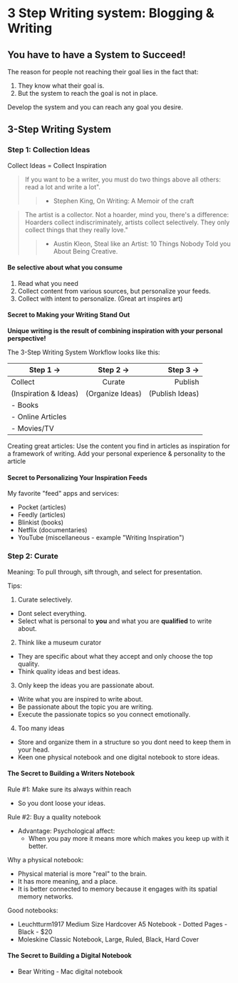 # 3 Step Writing system: Blogging & Writing 

## You have to have a System to Succeed!

The reason for people not reaching their goal lies in the fact that:

1. They know what their goal is.
2. But the system to reach the goal is not in place.

Develop the system and you can reach any goal you desire.

## 3-Step Writing System

### Step 1: Collection Ideas

Collect Ideas = Collect Inspiration

> If you want to be a writer, you must do two things above all others: read a lot and write a lot".
>> - Stephen King, On Writing: A Memoir of the craft

> The artist is a collector. Not a hoarder, mind you, there's a difference: Hoarders collect indiscriminately, artists collect selectively. They only collect things that they really love."
>> - Austin Kleon, Steal like an Artist: 10 Things Nobody Told you About Being Creative.

#### Be selective about what you consume 

1. Read what you need
2. Collect content from various sources, but personalize your feeds.
3. Collect with intent to personalize. (Great art inspires art)

#### Secret to Making your Writing Stand Out

__Unique writing is the result of combining inspiration with your personal perspective!__

The 3-Step Writing System Workflow looks like this:

| Step 1 -> | Step 2 -> | Step 3 -> |
|----------|:-------------:|----:|
| Collect  | Curate        | Publish |
| (Inspiration & Ideas) | (Organize Ideas) | (Publish Ideas) |
| - Books | | |
| - Online Articles | | |
| - Movies/TV | | |

Creating great articles:
Use the content you find in articles as inspiration for a framework of writing.
Add your personal experience & personality to the article

#### Secret to Personalizing Your Inspiration Feeds

My favorite "feed" apps and services:
- Pocket (articles)
- Feedly (articles)
- Blinkist (books)
- Netflix (documentaries)
- YouTube (miscellaneous - example "Writing Inspiration")


### Step 2: Curate

Meaning:
To pull through, sift through, and select for presentation.

Tips:
1. Curate selectively.
  - Dont select everything.
  - Select what is personal to __you__ and what you are __qualified__ to write about.
2. Think like a museum curator
  - They are specific about what they accept and only choose the top quality.
  - Think quality ideas and best ideas.
3. Only keep the ideas you are passionate about.
  - Write what you are inspired to write about.
  - Be passionate about the topic you are writing.
  - Execute the passionate topics so you connect emotionally.
4. Too many ideas 
  - Store and organize them in a structure so you dont need to keep them in your head.
  - Keen one physical notebook and one digital notebook to store ideas.
  
#### The Secret to Building a Writers Notebook

Rule #1: Make sure its always within reach
  - So you dont loose your ideas.
  
Rule #2: Buy a quality notebook
  - Advantage: Psychological affect:
    - When you pay more it means more which makes you keep up with it better.  

Why a physical notebook:
  - Physical material is more "real" to the brain.
  - It has more meaning, and a place.
  - It is better connected to memory because it engages with its spatial memory networks.
  
Good notebooks:
- Leuchtturm1917 Medium Size Hardcover A5 Notebook - Dotted Pages - Black - $20
- Moleskine Classic Notebook, Large, Ruled, Black, Hard Cover

#### The Secret to Building a Digital Notebook
- Bear Writing - Mac digital notebook 
